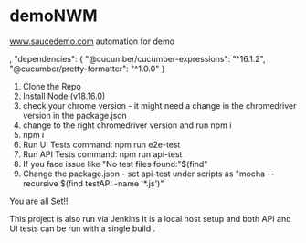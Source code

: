 # demoNWM
www.saucedemo.com automation for demo

,
  "dependencies": {
    "@cucumber/cucumber-expressions": "^16.1.2",
    "@cucumber/pretty-formatter": "^1.0.0"
  }

1. Clone the Repo
2. Install Node (v18.16.0)
3. check your chrome version - it might need a change in the chromedriver version in the package.json
4. change to the right chromedriver version and run npm i
5. npm i
6. Run UI Tests command: npm run e2e-test
7. Run API Tests command: npm run api-test
8. If you face issue like "No test files found:"$(find"
9. Change the package.json - set api-test under scripts as "mocha --recursive $(find testAPI -name '*.js')"

You are all Set!!

This project is also run via Jenkins
It is a local host setup and both API and UI tests can be run with a single build .
